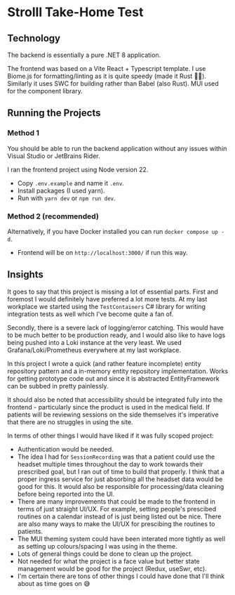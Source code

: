 # Strolll Take-Home Test

## Technology
The backend is essentially a pure .NET 8 application.

The frontend was based on a Vite React + Typescript template. I use Biome.js for formatting/linting as it is quite speedy (made it Rust 🦀🎉). Similarly it uses SWC for building rather than Babel (also Rust). MUI used for the component library. 

## Running the Projects

### Method 1
You should be able to run the backend application without any issues within Visual Studio or JetBrains Rider.

I ran the frontend project using Node version 22. 
- Copy `.env.example` and name it `.env`.
- Install packages (I used yarn).
- Run with `yarn dev` or `npm run dev`.

### Method 2 (recommended)
Alternatively, if you have Docker installed you can run `docker compose up -d`.
- Frontend will be on `http://localhost:3000/` if run this way.

## Insights
It goes to say that this project is missing a lot of essential parts. First and foremost I would definitely have preferred a lot more tests. At my last workplace we started using the `TestContainers` C# library for writing integration tests as well which I've become quite a fan of.

Secondly, there is a severe lack of logging/error catching. This would have to be much better to be production ready, and I would also like to have logs being pushed into a Loki instance at the very least. We used Grafana/Loki/Prometheus everywhere at my last workplace.

In this project I wrote a quick (and rather feature incomplete) entity repository pattern and a in-memory entity repository implementation. Works for getting prototype code out and since it is abstracted EntityFramework can be subbed in pretty painlessly.

It should also be noted that accessibility should be integrated fully into the frontend - particularly since the product is used in the medical field. If patients will be reviewing sessions on the side themselves it's imperative that there are no struggles in using the site.

In terms of other things I would have liked if it was fully scoped project:
- Authentication would be needed.
- The idea I had for `SessionRecording` was that a patient could use the headset multiple times throughout the day to work towards their prescribed goal, but I ran out of time to build that properly. I think that a proper ingress service for just absorbing all the headset data would be good for this. It would also be responsible for processing/data cleaning before being reported into the UI.
- There are many improvements that could be made to the frontend in terms of just straight UI/UX. For example, setting people's prescibed routines on a calendar instead of is just being listed out be nice. There are also many ways to make the UI/UX for prescibing the routines to patients.
- The MUI theming system could have been interated more tightly as well as setting up colours/spacing I was using in the theme.
- Lots of general things could be done to clean up the project.
- Not needed for what the project is a face value but better state management would be good for the project (Redux, useSwr, etc).
- I'm certain there are tons of other things I could have done that I'll think about as time goes on 😅
